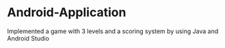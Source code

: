 # Android-Application
Implemented a game with 3 levels and a scoring system by using Java and Android Studio 
